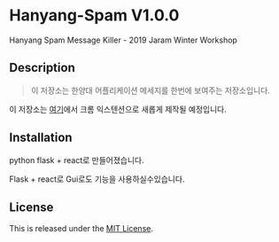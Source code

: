 Hanyang-Spam V1.0.0
===============================
Hanyang Spam Message Killer - 2019 Jaram Winter Workshop

Description
-----------

>이 저장소는 한양대 어플리케이션 메세지를 한번에 보여주는 저장소입니다.

이 저장소는 [여기](https://github.com/Jaram2019/ChromeExtension_Study)에서 크롬 익스텐션으로 새롭게 제작될 예정입니다.


Installation
------------

python flask + react로 만들어졌습니다.

Flask + react로 Gui로도 기능을 사용하실수있습니다.


## License

This is released under the [MIT License](https://opensource.org/licenses/MIT).
